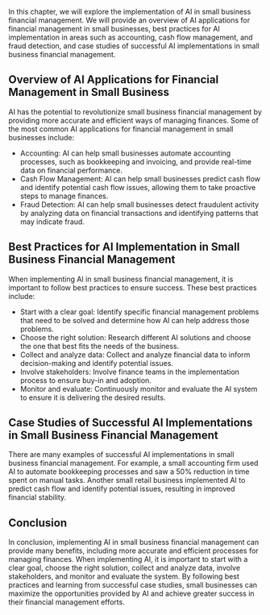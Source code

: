 
In this chapter, we will explore the implementation of AI in small business financial management. We will provide an overview of AI applications for financial management in small businesses, best practices for AI implementation in areas such as accounting, cash flow management, and fraud detection, and case studies of successful AI implementations in small business financial management.

Overview of AI Applications for Financial Management in Small Business
----------------------------------------------------------------------

AI has the potential to revolutionize small business financial management by providing more accurate and efficient ways of managing finances. Some of the most common AI applications for financial management in small businesses include:

* Accounting: AI can help small businesses automate accounting processes, such as bookkeeping and invoicing, and provide real-time data on financial performance.
* Cash Flow Management: AI can help small businesses predict cash flow and identify potential cash flow issues, allowing them to take proactive steps to manage finances.
* Fraud Detection: AI can help small businesses detect fraudulent activity by analyzing data on financial transactions and identifying patterns that may indicate fraud.

Best Practices for AI Implementation in Small Business Financial Management
---------------------------------------------------------------------------

When implementing AI in small business financial management, it is important to follow best practices to ensure success. These best practices include:

* Start with a clear goal: Identify specific financial management problems that need to be solved and determine how AI can help address those problems.
* Choose the right solution: Research different AI solutions and choose the one that best fits the needs of the business.
* Collect and analyze data: Collect and analyze financial data to inform decision-making and identify potential issues.
* Involve stakeholders: Involve finance teams in the implementation process to ensure buy-in and adoption.
* Monitor and evaluate: Continuously monitor and evaluate the AI system to ensure it is delivering the desired results.

Case Studies of Successful AI Implementations in Small Business Financial Management
------------------------------------------------------------------------------------

There are many examples of successful AI implementations in small business financial management. For example, a small accounting firm used AI to automate bookkeeping processes and saw a 50% reduction in time spent on manual tasks. Another small retail business implemented AI to predict cash flow and identify potential issues, resulting in improved financial stability.

Conclusion
----------

In conclusion, implementing AI in small business financial management can provide many benefits, including more accurate and efficient processes for managing finances. When implementing AI, it is important to start with a clear goal, choose the right solution, collect and analyze data, involve stakeholders, and monitor and evaluate the system. By following best practices and learning from successful case studies, small businesses can maximize the opportunities provided by AI and achieve greater success in their financial management efforts.
